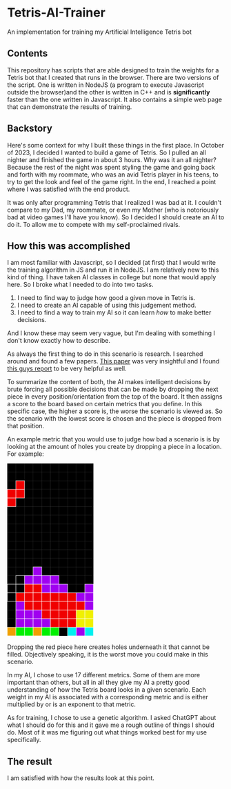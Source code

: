 # Tetris-AI-Trainer
An implementation for training my Artificial Intelligence Tetris bot

## Contents
This repository has scripts that are able designed to train the weights for a Tetris bot that I created that runs in the browser.
There are two versions of the script.
One is written in NodeJS (a program to execute Javascript outside the browser)and the other is written in C++ and is
**significantly** faster than the one written in Javascript.
It also contains a simple web page that can demonstrate the results of training.

## Backstory
Here's some context for why I built these things in the first place. In October of 2023, I decided I wanted to build a game of Tetris.
So I pulled an all nighter and finished the game in about 3 hours.
Why was it an all nighter? Because the rest of the night was spent styling the game and going back and forth with my roommate, who was an
avid Tetris player in his teens, to try to get the look and feel of the game right. In the end, I reached a point where I was
satisfied with the end product.

It was only after programming Tetris that I realized I was bad at it. I couldn't compare to my Dad, my roommate, or even my Mother (who
is notoriously bad at video games I'll have you know).
So I decided I should create an AI to do it. To allow me to compete with my self-proclaimed rivals. 

## How this was accomplished
I am most familiar with Javascript, so I decided (at first) that I would write the training algorithm in JS and run it in NodeJS.
I am relatively new to this kind of thing. I have taken AI classes in college but none that would apply here. So I broke what I
needed to do into two tasks.
1) I need to find way to judge how good a given move in Tetris is.
2) I need to create an AI capable of using this judgement method.
3) I need to find a way to train my AI so it can learn _how_ to make better decisions.

And I know these may seem very vague, but I'm dealing with something I don't know exactly how to describe.

As always the first thing to do in this scenario is research. I searched around and found a few papers. [This paper](https://kth.diva-portal.org/smash/get/diva2:815662/FULLTEXT01.pdf)
was very insightful and I found [this guys report](https://codemyroad.wordpress.com/2013/04/14/tetris-ai-the-near-perfect-player/#:~:text=The%20score%20for%20each%20move,to%20either%20minimize%20or%20maximize.)
to be very helpful as well.

To summarize the content of both, the AI makes intelligent decisions by brute forcing all possible decisions that can be made by dropping
the next piece in every position/orientation from the top of the board. It then assigns a score to the board based on certain metrics
that you define. In this specific case, the higher a score is, the worse the scenario is viewed as. So the scenario with the lowest score
is chosen and the piece is dropped from that position.

An example metric that you would use to judge how bad a scenario is is by looking at the amount of holes you create by dropping a piece
in a location. For example:

<img src="/readmeImages/tetrisBad.png" style="width: 200px;" alt="Example of Tetris bad move"></img>

Dropping the red piece here creates holes underneath it that cannot be filled. Objectively speaking, it is the worst move you could make
in this scenario.

In my AI, I chose to use 17 different metrics. Some of them are more important than others, but all in all they give my AI a pretty good
understanding of how the Tetris board looks in a given scenario. Each weight in my AI is associated with a corresponding metric and is
either multiplied by or is an exponent to that metric.

As for training, I chose to use a genetic algorithm. I asked ChatGPT about what I should do for this and it gave me a rough outline of things
I should do. Most of it was me figuring out what things worked best for my use specifically.

## The result
I am satisfied with how the results look at this point.
